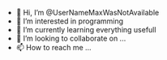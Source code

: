 - 👋 Hi, I’m @UserNameMaxWasNotAvailable
- 👀 I’m interested in programming
- 🌱 I’m currently learning everything usefull
- 💞️ I’m looking to collaborate on ...
- 📫 How to reach me ...

<!---
UserNameMaxWasNotAvailable/UserNameMaxWasNotAvailable is a ✨ special ✨ repository because its `README.md` (this file) appears on your GitHub profile.
You can click the Preview link to take a look at your changes.
--->
